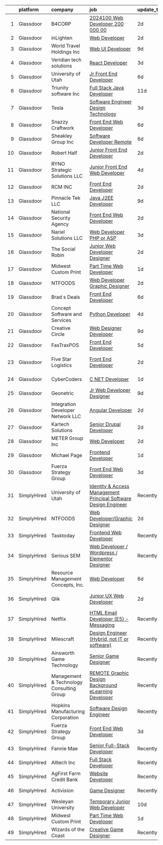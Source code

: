 

|    | platform    | company                                  | job                                                                                                                                                                                                                                                                                                                                                                                                                                                                                                                                                                                                                                                                                                                                                                                                                                                                                                                                                                                                                                                                                                                                                                                                                                                                                                                                                                                                                    | update_time   | location                    |
|---:|:------------|:-----------------------------------------|:-----------------------------------------------------------------------------------------------------------------------------------------------------------------------------------------------------------------------------------------------------------------------------------------------------------------------------------------------------------------------------------------------------------------------------------------------------------------------------------------------------------------------------------------------------------------------------------------------------------------------------------------------------------------------------------------------------------------------------------------------------------------------------------------------------------------------------------------------------------------------------------------------------------------------------------------------------------------------------------------------------------------------------------------------------------------------------------------------------------------------------------------------------------------------------------------------------------------------------------------------------------------------------------------------------------------------------------------------------------------------------------------------------------------------|:--------------|:----------------------------|
|  1 | Glassdoor   | B4CORP                                   | [2024100 Web Developer  200 000 00](https://www.glassdoor.com/partner/jobListing.htm?pos=103&ao=1110586&s=58&guid=0000018378aa7cf5af00061504c26c49&src=GD_JOB_AD&t=SR&vt=w&cs=1_0af88367&cb=1664176782937&jobListingId=1008158976876&cpc=451933188B21919D&jrtk=3-0-1gdsakv8sm6oh801-1gdsakv9d25b4000-55a6c101ba07cd84--6NYlbfkN0BBcNHvdcwdm3ewH9kjvka83ftEJjxlat_DdA1S80VRS6k0mxP7wnwmAsSRP66qfkxiEkMctYB9U9UX4HBKv-mDlIN3fHvrp1ds8sDNqZrel_Z6xoOAXzY5qSzIq3QC-l1TqjPPSJzY2tAaIY_MHntnkBMpSooWhy8ZPpG7MWCCnfjnRiRSE-Xf1cnxZZw09KHs2Jq4XAdtOwhiS8W6yAC85A06BSROzUfms-5MUET17IDW9Qx0idPGfc90DzaXznjhnbBIViYFLIrawOune4awHNkeD4zz7mcx_c1q9UKBhVX0TWZtlAAdLuZFTvaLpXK1t-dEO9RbDFhp3ef0n1FvLPubtYBnVBw2gnPyMbozD8ooV69n4EKijA33hjm2T2q6rKs2jFfFyymW0hV9Dp0t1biUKla0pIq39HPJCBxerDjfonRcn-kB9QDxt2L1nI7dGGsFFZXft3GafuogAda2LzWGNwWbu09IzeyabYzM7M4vIzu8GluoShtH8r8Dmwk%3D)                                                                                                                                                                                                                                                                                                                                                                                                                                                                                                                                                  | 2d            | Herndon, VA                 |
|  2 | Glassdoor   | inLighten                                | [Web Developer](https://www.glassdoor.com/partner/jobListing.htm?pos=122&ao=1136043&s=58&guid=0000018378aa7cf5af00061504c26c49&src=GD_JOB_AD&t=SR&vt=w&ea=1&cs=1_51eadc09&cb=1664176782939&jobListingId=1008158178670&jrtk=3-0-1gdsakv8sm6oh801-1gdsakv9d25b4000-d67042e41827a8b0-)                                                                                                                                                                                                                                                                                                                                                                                                                                                                                                                                                                                                                                                                                                                                                                                                                                                                                                                                                                                                                                                                                                                                    | 2d            | Clarence, NY                |
|  3 | Glassdoor   | World Travel Holdings Inc                | [Web UI Developer](https://www.glassdoor.com/partner/jobListing.htm?pos=124&ao=1136043&s=58&guid=0000018378aa7cf5af00061504c26c49&src=GD_JOB_AD&t=SR&vt=w&cs=1_2aa45460&cb=1664176782939&jobListingId=1008144246487&jrtk=3-0-1gdsakv8sm6oh801-1gdsakv9d25b4000-b92762f24c7df57c-)                                                                                                                                                                                                                                                                                                                                                                                                                                                                                                                                                                                                                                                                                                                                                                                                                                                                                                                                                                                                                                                                                                                                      | 9d            | Remote                      |
|  4 | Glassdoor   | Veridian tech solutions                  | [React Developer](https://www.glassdoor.com/partner/jobListing.htm?pos=116&ao=1136043&s=58&guid=0000018378aa7cf5af00061504c26c49&src=GD_JOB_AD&t=SR&vt=w&ea=1&cs=1_82539495&cb=1664176782939&jobListingId=1008156223381&jrtk=3-0-1gdsakv8sm6oh801-1gdsakv9d25b4000-534161a169673660-)                                                                                                                                                                                                                                                                                                                                                                                                                                                                                                                                                                                                                                                                                                                                                                                                                                                                                                                                                                                                                                                                                                                                  | 3d            | Remote                      |
|  5 | Glassdoor   | University of Utah                       | [Jr  Front End Developer](https://www.glassdoor.com/partner/jobListing.htm?pos=106&ao=1110586&s=58&guid=0000018378aa7cf5af00061504c26c49&src=GD_JOB_AD&t=SR&vt=w&cs=1_d43729b6&cb=1664176782937&jobListingId=1008148899412&cpc=6FC5BA77C9A4CD78&jrtk=3-0-1gdsakv8sm6oh801-1gdsakv9d25b4000-203d757690ef3570--6NYlbfkN0CeT8FX21qA8aHoekqZMuZU4Mih5bXiRa2bV6asheKhAl6mYKVHUB3RdJxaCuksIwR8-U3Q2LcHEcxiRj65QyZR_Afs3iURmeU3TP93qVXtnfMQVf9qrz6Srk0RCkWqt7jlVuMNAn8ksU6vScNEdTwyDSTPtTb_VQr51K56x_P_fMPWchsCrR9_VRMZhRQ6KqOIKFcgtMeRGNzxuAAwGhiZBrYygTMOODLnaw2a0L3hwBYWM4SrC1Z8lvoTdP9wBXIgK4OGapQleV8D0bQXvptIihcWTTc6WrKf3iGl6aRmmdvEg8qklO8rrBYrKE2L5J8ZQB1bLhnn-kS0ENVcE7F47nsM0dsyplxm9MwFviA9EtNeEaEwFCQqngNJs1VzYsL00zVjNhGPpEBXq_4hfC_-759_3ai_-osPlE9iM2V5R4ZSY-2AO-FjrOz_by8umI0xmktAQqDDQ-8Zu7D3LWP2)                                                                                                                                                                                                                                                                                                                                                                                                                                                                                                                                                                                                          | 6d            | Salt Lake City, UT          |
|  6 | Glassdoor   | Triunity software Inc                    | [Full Stack Java Developer](https://www.glassdoor.com/partner/jobListing.htm?pos=121&ao=1136043&s=58&guid=0000018378aa7cf5af00061504c26c49&src=GD_JOB_AD&t=SR&vt=w&ea=1&cs=1_48b9ab97&cb=1664176782939&jobListingId=1008140037917&jrtk=3-0-1gdsakv8sm6oh801-1gdsakv9d25b4000-65593a007faf6452-)                                                                                                                                                                                                                                                                                                                                                                                                                                                                                                                                                                                                                                                                                                                                                                                                                                                                                                                                                                                                                                                                                                                        | 11d           | Remote                      |
|  7 | Glassdoor   | Tesla                                    | [Software Engineer  Design Technology](https://www.glassdoor.com/partner/jobListing.htm?pos=107&ao=1110586&s=58&guid=0000018378aa7cf5af00061504c26c49&src=GD_JOB_AD&t=SR&vt=w&cs=1_de33c275&cb=1664176782938&jobListingId=1008157141173&cpc=3BA4CE39D5B5DEF5&jrtk=3-0-1gdsakv8sm6oh801-1gdsakv9d25b4000-e155a861888cf56d--6NYlbfkN0BkX03mv_qGbDFMol2YHqLRvzzvm2LmpzMO_FcYL_FtJlnJTzsjtFTdelRG5HbGrIeCZP9oCSI6Il8S_UWR16I70VbAfR6qpcwOwwWUDCRTtiIA-vM4XZBjS3lW7IfVYSbybu2aYRJ5RLsOcrKaYYrNOdHuqmtFzmhKMz9DA-6E-VtwJhDy8lWi6tKs_OYs7xCFnjbo3bMSu8SNzlC1FC3SDM6v3s9-c-ZGV0aE4ePBJ3bY3Bubv5-CtiOsf7wkx5A0qrqaBpVAaQOoJClU9R8SIiZ_hTIkcKL2WVx7JMx22VH5Zzw5dVvRKwxSv0EtM_nNhgMjxPlGMIrWPfEUQ_8WzDU-OIAgsx-5O_G2U0Q7C-I3I2DI3A6Ozxvldl7hy_aSMrTgqKLTmaYlOMrbj-Sr2pM9-EZO2wq8zy3oaXFmflgxMwSYhRmbb9ht62gDBp9-rXkzE7jpGVLfrxcJE8_FbIlLWoDQOePTg8Peebpf4-Z_WWMrzjGStRebqp174F8%3D)                                                                                                                                                                                                                                                                                                                                                                                                                                                                                                                                               | 3d            | Palo Alto, CA               |
|  8 | Glassdoor   | Snazzy Craftwork                         | [Front End Web Developer](https://www.glassdoor.com/partner/jobListing.htm?pos=123&ao=1136043&s=58&guid=0000018378aa7cf5af00061504c26c49&src=GD_JOB_AD&t=SR&vt=w&ea=1&cs=1_f422a688&cb=1664176782939&jobListingId=1008149124369&jrtk=3-0-1gdsakv8sm6oh801-1gdsakv9d25b4000-6e527a6a3ad51244-)                                                                                                                                                                                                                                                                                                                                                                                                                                                                                                                                                                                                                                                                                                                                                                                                                                                                                                                                                                                                                                                                                                                          | 6d            | Remote                      |
|  9 | Glassdoor   | Sheakley Group  Inc                      | [Software Developer   Remote](https://www.glassdoor.com/partner/jobListing.htm?pos=130&ao=1136043&s=58&guid=0000018378aa7cf5af00061504c26c49&src=GD_JOB_AD&t=SR&vt=w&ea=1&cs=1_154cbfa3&cb=1664176782940&jobListingId=1008148990182&jrtk=3-0-1gdsakv8sm6oh801-1gdsakv9d25b4000-818aa8e42420fb6f-)                                                                                                                                                                                                                                                                                                                                                                                                                                                                                                                                                                                                                                                                                                                                                                                                                                                                                                                                                                                                                                                                                                                      | 6d            | Remote                      |
| 10 | Glassdoor   | Robert Half                              | [Junior Front End Developer](https://www.glassdoor.com/partner/jobListing.htm?pos=109&ao=1110586&s=58&guid=0000018378aa7cf5af00061504c26c49&src=GD_JOB_AD&t=SR&vt=w&ea=1&cs=1_cc149263&cb=1664176782938&jobListingId=1008159310171&cpc=FB7E4A1762AE5BEC&jrtk=3-0-1gdsakv8sm6oh801-1gdsakv9d25b4000-ad7c0c2ea6a51657--6NYlbfkN0CpzDdaQkua3np5pkmj49lKioZwmwxQ-yx5plwbYmV_M7ZUsoYMwH68ZWZwpU8o109k8k9TkDq1w6sfTxQkE0Ft9mF14Uw0_9EoxHmQqCj3tCIE2KfBuGjcTtjqWw-JHOfMWZ887oAMblHPOaCDyAle0H0J8Szjo-QPHMkVFWsJnhEnUz9nnl6qSaOMx6zRWVj2XstKwqTv2Xc1ft1vU6t0JHgORVhB1v4FlgrpqkNkLp2_1n5lVrS9FAbn_xQyuYqNL7pYY-TYIK2nW9h3v5z8Mv5-jF05tYuO6W2t1cqu87e5n3ZNvx0PcLv4K_ZCnh_7hKw3aOs6z47w6HyyQeKn_QpvWxexjFPYwimkQIXXxdXPLCc0siIi-n7gcsrwS3xLnV5YrfBXOVFrnyqBqqo_kRSMbe3mI2_wNefHXDS0c_Dx2Cje1gV1pvBqW4X0iO1SyQpNLidM2pzgnoGgA1_GAwsWsnKY54Q8tdOc9fCSFHzenfePvhdR7VFajTQEHHytH3mlSxRFISk3TWpxlGyNv5m_W6kdCcOADEe9kMi0UJXNHzM2XIg8l4wpV6aTffw7vqiz00lPbWGDnvBL-1Tg)                                                                                                                                                                                                                                                                                                                                                                                                                                                                  | 2d            | Melville, NY                |
| 11 | Glassdoor   | RYNO Strategic Solutions LLC             | [Junior Front End Web Developer](https://www.glassdoor.com/partner/jobListing.htm?pos=113&ao=1136043&s=58&guid=0000018378aa7cf5af00061504c26c49&src=GD_JOB_AD&t=SR&vt=w&ea=1&cs=1_5541528a&cb=1664176782939&jobListingId=1008154621159&jrtk=3-0-1gdsakv8sm6oh801-1gdsakv9d25b4000-184affa887887896-)                                                                                                                                                                                                                                                                                                                                                                                                                                                                                                                                                                                                                                                                                                                                                                                                                                                                                                                                                                                                                                                                                                                   | 4d            | Remote                      |
| 12 | Glassdoor   | RCM  INC                                 | [Front End Developer](https://www.glassdoor.com/partner/jobListing.htm?pos=118&ao=1136043&s=58&guid=0000018378aa7cf5af00061504c26c49&src=GD_JOB_AD&t=SR&vt=w&ea=1&cs=1_b93c8c54&cb=1664176782939&jobListingId=1008158415397&jrtk=3-0-1gdsakv8sm6oh801-1gdsakv9d25b4000-8c36cae01025733c-)                                                                                                                                                                                                                                                                                                                                                                                                                                                                                                                                                                                                                                                                                                                                                                                                                                                                                                                                                                                                                                                                                                                              | 2d            | Alpharetta, GA              |
| 13 | Glassdoor   | Pinnacle Tek LLC                         | [Java J2EE Developer](https://www.glassdoor.com/partner/jobListing.htm?pos=125&ao=1136043&s=58&guid=0000018378aa7cf5af00061504c26c49&src=GD_JOB_AD&t=SR&vt=w&ea=1&cs=1_bf15a558&cb=1664176782939&jobListingId=1008145503962&jrtk=3-0-1gdsakv8sm6oh801-1gdsakv9d25b4000-334d6a2dd2c724d8-)                                                                                                                                                                                                                                                                                                                                                                                                                                                                                                                                                                                                                                                                                                                                                                                                                                                                                                                                                                                                                                                                                                                              | 9d            | Remote                      |
| 14 | Glassdoor   | National Security Agency                 | [Front End Web Developer](https://www.glassdoor.com/partner/jobListing.htm?pos=104&ao=1110586&s=58&guid=0000018378aa7cf5af00061504c26c49&src=GD_JOB_AD&t=SR&vt=w&cs=1_63b91a2c&cb=1664176782937&jobListingId=1008157797541&cpc=47CFDC01B3F81FAC&jrtk=3-0-1gdsakv8sm6oh801-1gdsakv9d25b4000-7ff8eec83c0b4a4b--6NYlbfkN0AC5S5KfpcrE62cRuYLg6qW_HWiPjKHP06qk-AGfbwYtGlr3wcSMURH9oqKq1q2FCfM1OjM3Kz6Mf8EkahFNJNgp1LK48jUPnMt-okSXP8vnz3V3oP6iYtj2IgXbF79uMEmzQyBa0Jx1u30_URFQLBGZGEmRhKBBfzZfC_xhkrKHymyXsvi7U3hPlQibO3cD2pUrXMG42ia1EbofwcZmivBpimYE6ZTL0t5LVC5g1dXzbHOuBIWo9ZER5u8S4qKG2MzOCFR_gWPFDZv9Xdo0LztugsqaNA_uXVEpTXgWh37pvsLSTNxCg8ms1BahIqeg1CFdSJmkrzGysQBYNC3wavOzSiywyApVRIoit54BvO9BTfyAKzEmvD6z813lkIVgVBlavBl6jadV-NKo-QrFyn_O96pIrGnFgdLjkNAvINbeRePyxtIG-BCr9wbV9he9TAlmMbUZHwvQL0UjTi2H8iiIJmacUDzHuPWYqch76IH11b48HIHOFL5)                                                                                                                                                                                                                                                                                                                                                                                                                                                                                                                                                                          | 2d            | Fort Meade, MD              |
| 15 | Glassdoor   | Nariel Solutions LLC                     | [Web Developer  PHP or ASP ](https://www.glassdoor.com/partner/jobListing.htm?pos=102&ao=1110586&s=58&guid=0000018378aa7cf5af00061504c26c49&src=GD_JOB_AD&t=SR&vt=w&ea=1&cs=1_804b53a3&cb=1664176782937&jobListingId=1008156487373&cpc=FB7E4A1762AE5BEC&jrtk=3-0-1gdsakv8sm6oh801-1gdsakv9d25b4000-85c6be23e0f0a5d1--6NYlbfkN0CP2J0LDtxZA8EtDuNqxg-gocVpIg1F0JqVoIbEwsjBgaAhjkxI-15GKZpbikTtLtYtHVrp3nhyeZJ7oIl7Q2yo2y4jAifyhGhTgi-qrYpPfiVcjAaHEgwuIevHNLQObv8bWhXCxot3GdXArMpA4RSFPaoMmq1eGQ-vBTaINS4O4THOqolDkKJYLXMxDltmbbMAr0rjtps4WCF6wf4ffWmK0dl7SWSLyoO9_ayJNUttgHfFwdZ6YRTVUBcYIO9EhdG-48Mb6MYX7y1CCTUcMXYiRc5qhCmthstM8qS1Q7hE3gjzbcAchrfcqiwQJQwfQnYARjjJbBorc7nxcvq_UMK8N5zCxNCoOgKF-I_YrKfFol9-CSK8U-gVRbKcMy_eMchgz7uddZNCqxwrissJKWDvTybAKnjUkL0rP8gItbPT7-dlrZKxTBIFL4IWRwK268t8kJZcxLiJ_ilfT_U0eT_vjJobSVIkEnPLtBSJKn_ufIlcEBWjelB7BYMfcP0v6Wkll3p58SGihQ%3D%3D)                                                                                                                                                                                                                                                                                                                                                                                                                                                                                                                                      | 3d            | Remote                      |
| 16 | Glassdoor   | The Social Robin                         | [Junior Web Developer Designer](https://www.glassdoor.com/partner/jobListing.htm?pos=105&ao=1110586&s=58&guid=0000018378aa7cf5af00061504c26c49&src=GD_JOB_AD&t=SR&vt=w&ea=1&cs=1_3d137dbe&cb=1664176782938&jobListingId=1008158385207&cpc=FA84DF7EA1EC2398&jrtk=3-0-1gdsakv8sm6oh801-1gdsakv9d25b4000-a4700ca198d49a1e--6NYlbfkN0BVEiCwtio_zq3mOGmhG3aHdQny94tlzy-k67z9IkphDraalBvzlH_uzJy8THcCVP2waJSd3yiwSETxdtK4p7WGdYe6iEdQIgLTJgRkgtmaAG-Ira_mL4q6O-3H-ODYq0f377Ah1rO660J0oLi7zvjCMqIM9s-nWo1gLlJP3or2dewY9edJ01451bpvce_yHEdMqf9PY3BHfBdXvkrAaVaEsOvonGF3jAyJhTEGm7KDmqx7N66plgYWKpT4OnMRHckYFI6SHP-lHYkkKIgnNtVe06gfjVHRzTP4bKIznqdUyP2m07-iWPFFWTsduP5R7zojHMTb5fs4CmS2Qgg9MODFXZ9PflcmM8Lw3XLQua_bw1adCHwvweVjNeR3-B21snhdqaRliIzfb6NqNrBOlzFp8hjQWABj23DQXvMvFy_3Atz7yvB9Rqh22R7-OR5ayo61P9UM1OVNyUVbEPlvObD4v_7LUVISg_3LqSQ2Oc9jAEs1CaOoYIBpUWlef01Pa3neF3eSjYVX8bHxJxHEHhxq)                                                                                                                                                                                                                                                                                                                                                                                                                                                                                                                               | 2d            | Dallas, TX                  |
| 17 | Glassdoor   | Midwest Custom Print                     | [Part Time Web Developer](https://www.glassdoor.com/partner/jobListing.htm?pos=114&ao=1136043&s=58&guid=0000018378aa7cf5af00061504c26c49&src=GD_JOB_AD&t=SR&vt=w&ea=1&cs=1_2626b48e&cb=1664176782939&jobListingId=1008159969883&jrtk=3-0-1gdsakv8sm6oh801-1gdsakv9d25b4000-6ef68676d47dae0a-)                                                                                                                                                                                                                                                                                                                                                                                                                                                                                                                                                                                                                                                                                                                                                                                                                                                                                                                                                                                                                                                                                                                          | 1d            | Remote                      |
| 18 | Glassdoor   | NTFOODS                                  | [Web Developer Graphic Designer](https://www.glassdoor.com/partner/jobListing.htm?pos=101&ao=1110586&s=58&guid=0000018378aa7cf5af00061504c26c49&src=GD_JOB_AD&t=SR&vt=w&ea=1&cs=1_ae2fb42d&cb=1664176782937&jobListingId=1008158473502&cpc=AC285F3A3ECA6BB0&jrtk=3-0-1gdsakv8sm6oh801-1gdsakv9d25b4000-fe38243d77069748--6NYlbfkN0AdfXZJl0GGXUSalzVGUWVSLKSqBOtgqDvQLIDRjNDC3sXSD2pGaliFmJwsem2D-NEY6zdgv8Vut9ykzrzubb2RSXGbFBr2vSgQTa8WgPxDwYq6Wpsix0WuVBWG_wAift98Al_YAJFUCfIX4perZgCFJ92WXvPYwrdPuM7VE_DVa2q313uR2JO5oCn_BB-Lv72OdW333DAWOz2cfoT0jhYKfnPe6HgqmRCE237v4vcPy78Z8oVqw1fwbQ792xVK3_Ji7sQ8cpFA7I5ynrM4F6CpyGcqlFJNeKC1Z4MQK7AszkIc3YQqWVC4_Lzso5vHT2NGlEaKwcRKMG5dbUBKWNzE4lV5alRc3J4LoJ0xLP5c8YAW0ASSBfodyScvcMBhUH_MtLgqJpKibsRiLJ7oVN_zQ3aSRddBqg9YzTSItnHyXYgROQQ8vVNsDOVI_IaTetCAiV6gHTVDDmw1GOeJbtziy7lof07WTf1N-4-A8pBxKfjMkXkJDXdOc0FlO4djemE%3D)                                                                                                                                                                                                                                                                                                                                                                                                                                                                                                                                                | 2d            | Remote                      |
| 19 | Glassdoor   | Brad s Deals                             | [Front End Developer](https://www.glassdoor.com/partner/jobListing.htm?pos=129&ao=1136043&s=58&guid=0000018378aa7cf5af00061504c26c49&src=GD_JOB_AD&t=SR&vt=w&ea=1&cs=1_9cfb0542&cb=1664176782939&jobListingId=1008149604011&jrtk=3-0-1gdsakv8sm6oh801-1gdsakv9d25b4000-ce9d0a1499e64c6a-)                                                                                                                                                                                                                                                                                                                                                                                                                                                                                                                                                                                                                                                                                                                                                                                                                                                                                                                                                                                                                                                                                                                              | 6d            | Remote                      |
| 20 | Glassdoor   | Concept Software and Services            | [Python Developer](https://www.glassdoor.com/partner/jobListing.htm?pos=115&ao=1136043&s=58&guid=0000018378aa7cf5af00061504c26c49&src=GD_JOB_AD&t=SR&vt=w&ea=1&cs=1_8a2e270a&cb=1664176782939&jobListingId=1008153525886&jrtk=3-0-1gdsakv8sm6oh801-1gdsakv9d25b4000-9d87145ce0af438b-)                                                                                                                                                                                                                                                                                                                                                                                                                                                                                                                                                                                                                                                                                                                                                                                                                                                                                                                                                                                                                                                                                                                                 | 4d            | Remote                      |
| 21 | Glassdoor   | Creative Circle                          | [Web Designer   Developer](https://www.glassdoor.com/partner/jobListing.htm?pos=108&ao=1110586&s=58&guid=0000018378aa7cf5af00061504c26c49&src=GD_JOB_AD&t=SR&vt=w&cs=1_466c6db8&cb=1664176782938&jobListingId=1008144518073&cpc=FA84DF7EA1EC2398&jrtk=3-0-1gdsakv8sm6oh801-1gdsakv9d25b4000-509f68923e5c071b--6NYlbfkN0BPwlZa85gbT4Q3XYQoU_uQn0Qmw9zd_9UNfmcwtqAVud1yvyq1Z4UAlx1bxhDUi3IylK4O56pvEW6nbq40hYO2z1Zqn6T_tUYXwOh7VB0bbJVVxeqDOCJla6Nk70emjPvRumMlH-6lYRvkogN5p-649NG-Yh8cwCHV7E95Ji0fYCh2g8MVET_eZA3XQlrFt6Iylx2ME4tveY2B_HU601GgW23eK1nCvaZhVfK5IbjgwJmt1uivfkudpMK6ZImYTi13D7GVPROBILV6UKbwoF5B-S1H9dAJfx2wsC1cDyKn_IaxU55HtZsQndCvTlWyF0raLSnZ3__l6kruo2yw9mjdPAAQJYQa7jQOVRIJybfIxR2Hsyr5COMrGdmbA4h0UGgk5QEUiNWylF3cCUBC_n-62YxbmW3jjFJ35pcFGiNMmuVGKt2D2Dj1wzdvZFIaY_hZwkg4fU8jIZiY0RJGEX-t3pNbR6KNK8MH8W14qugzp4HoYZA3wmq4Jc5HbVWmRi7BBGQNYrIFbdX0kHQQOcoK)                                                                                                                                                                                                                                                                                                                                                                                                                                                                                                                                         | 9d            | Irving, TX                  |
| 22 | Glassdoor   | FasTraxPOS                               | [Front End Developer](https://www.glassdoor.com/partner/jobListing.htm?pos=126&ao=1136043&s=58&guid=0000018378aa7cf5af00061504c26c49&src=GD_JOB_AD&t=SR&vt=w&ea=1&cs=1_e416d3e9&cb=1664176782939&jobListingId=1008150775821&jrtk=3-0-1gdsakv8sm6oh801-1gdsakv9d25b4000-ed204e1251957d5a-)                                                                                                                                                                                                                                                                                                                                                                                                                                                                                                                                                                                                                                                                                                                                                                                                                                                                                                                                                                                                                                                                                                                              | 5d            | Rock Hill, NY               |
| 23 | Glassdoor   | Five Star Logistics                      | [Front End Developer](https://www.glassdoor.com/partner/jobListing.htm?pos=120&ao=1136043&s=58&guid=0000018378aa7cf5af00061504c26c49&src=GD_JOB_AD&t=SR&vt=w&ea=1&cs=1_66d8059f&cb=1664176782939&jobListingId=1008158912886&jrtk=3-0-1gdsakv8sm6oh801-1gdsakv9d25b4000-7992bbfdf17aedc6-)                                                                                                                                                                                                                                                                                                                                                                                                                                                                                                                                                                                                                                                                                                                                                                                                                                                                                                                                                                                                                                                                                                                              | 2d            | Ridgefield Park, Bergen, NJ |
| 24 | Glassdoor   | CyberCoders                              | [C     NET Developer](https://www.glassdoor.com/partner/jobListing.htm?pos=110&ao=1110586&s=58&guid=0000018378aa7cf5af00061504c26c49&src=GD_JOB_AD&t=SR&vt=w&ea=1&cs=1_dde84702&cb=1664176782939&jobListingId=1008159796029&cpc=C4A69CCDBB3B9599&jrtk=3-0-1gdsakv8sm6oh801-1gdsakv9d25b4000-71449c33015203de--6NYlbfkN0CpFJQzrgRR8WqXWK1qKKEqALWJw739KlKqr2H-MSI4eoBlI4EFrmor2FYZMP3muM0HNsXNm02AZyF4JOzWhN5QqkP2iE2Q10KjsU1iFRqwyfXV_ntIgF91aA00lWPEsAstCbv6pWtzFtIEOdwNIqkLuUmuP-qFWES18LC2gr4B9VkT2TlXwRqxa-jvXfS4jAAtzWatVa68E0VJuC8qGeZk_8IIIX0MSU5j97yeSc5ij_6kLzBe0AzsQmusg9n65OqyOxNXhBYFF1c17Yjqa0NIIjaCHaCQC2znPVWblLePkJIwqLo478OOwSM06CaZeHXGdJixF1IjnezXr_cCbEchhGagylSx-IgX8NC3Kfc70QlpJkRFUXEjePMXRVSLqSO7c_1YtlgPGTNw2MoPH51f7XKpD4zVfMWy7l-VmL2qEp5jsgX2L21Z-yyN5EksGFVrkXXBsmAs31hNJ8vwgw5mV9vVJeMXBI_lYm2pTkLq8fFKjZFsKHNgCChWN_XPn4TECu1BzMulu9zskAfJZKnyfwrsnfyLZALxya_zZQUf-lsZCut1aTGIQJXdkdVqeU88TdlMt-vP1QsnFBAdihQu3H5kzEQ0MPHA-tdj-vdJEHfrDzkzTjf2wSXY-5oNVHl1sTm514a-sj4Wu1fcAtOBLW4d-bZKPdRQTYjYSAdpMlOAUpRnXu_tKCmXMiVU5Za0smmgCSE54-uyrvyXflgHn16ilVJ4BYkNv0FRkrvNZdqCAozD6T1gCbrsOvN0Q_HggbZySmaUGPUDc7oEZHuDhDl8AZYZ0I1pnIxmAh7GNMSqVTi8i21WeEyYQJjfpILMozKFNgOHzieQQNhqGu3F-m-MLVjoOCKf-u67BPqVEjcSHY9GTGSLZq005p97sZfQNsPokUiB6b3M21HlsT9NaWcrlUNUg8tzJ_qYFSq8Lws-wxsFJTYHfQ4butQCb3BiuYEfJPu8LihXztUnq55SvVVbFLnPDvjU9hnFUxKQnA%3D%3D)                                             | 1d            | Sacramento, CA              |
| 25 | Glassdoor   | Geonetric                                | [Jr  Web Developer   Designer](https://www.glassdoor.com/partner/jobListing.htm?pos=127&ao=1136043&s=58&guid=0000018378aa7cf5af00061504c26c49&src=GD_JOB_AD&t=SR&vt=w&ea=1&cs=1_ee38ef53&cb=1664176782939&jobListingId=1008145076799&jrtk=3-0-1gdsakv8sm6oh801-1gdsakv9d25b4000-baad3f8d762912bb-)                                                                                                                                                                                                                                                                                                                                                                                                                                                                                                                                                                                                                                                                                                                                                                                                                                                                                                                                                                                                                                                                                                                     | 9d            | Remote                      |
| 26 | Glassdoor   | Integration Developer Network LLC        | [Angular Developer](https://www.glassdoor.com/partner/jobListing.htm?pos=128&ao=1136043&s=58&guid=0000018378aa7cf5af00061504c26c49&src=GD_JOB_AD&t=SR&vt=w&ea=1&cs=1_89569f56&cb=1664176782939&jobListingId=1008158116671&jrtk=3-0-1gdsakv8sm6oh801-1gdsakv9d25b4000-1abfe9cbe48e8f5c-)                                                                                                                                                                                                                                                                                                                                                                                                                                                                                                                                                                                                                                                                                                                                                                                                                                                                                                                                                                                                                                                                                                                                | 2d            | Remote                      |
| 27 | Glassdoor   | Kartech Solutions                        | [Senior Drupal Developer](https://www.glassdoor.com/partner/jobListing.htm?pos=117&ao=1136043&s=58&guid=0000018378aa7cf5af00061504c26c49&src=GD_JOB_AD&t=SR&vt=w&ea=1&cs=1_37a3500a&cb=1664176782939&jobListingId=1008158598723&jrtk=3-0-1gdsakv8sm6oh801-1gdsakv9d25b4000-8eb51544f930ff44-)                                                                                                                                                                                                                                                                                                                                                                                                                                                                                                                                                                                                                                                                                                                                                                                                                                                                                                                                                                                                                                                                                                                          | 2d            | Remote                      |
| 28 | Glassdoor   | METER Group  Inc                         | [Web Developer](https://www.glassdoor.com/partner/jobListing.htm?pos=119&ao=1136043&s=58&guid=0000018378aa7cf5af00061504c26c49&src=GD_JOB_AD&t=SR&vt=w&ea=1&cs=1_37887e9a&cb=1664176782939&jobListingId=1008158787641&jrtk=3-0-1gdsakv8sm6oh801-1gdsakv9d25b4000-8c7878bb056364ec-)                                                                                                                                                                                                                                                                                                                                                                                                                                                                                                                                                                                                                                                                                                                                                                                                                                                                                                                                                                                                                                                                                                                                    | 2d            | Pullman, WA                 |
| 29 | Glassdoor   | Michael Page                             | [Frontend Developer](https://www.glassdoor.com/partner/jobListing.htm?pos=111&ao=1110586&s=58&guid=0000018378aa7cf5af00061504c26c49&src=GD_JOB_AD&t=SR&vt=w&cs=1_105b6952&cb=1664176782938&jobListingId=1008159704672&cpc=8795CF9063CD573D&jrtk=3-0-1gdsakv8sm6oh801-1gdsakv9d25b4000-8992ea5831e698da--6NYlbfkN0BR3ykMnr3Vw97HK5IC0i9Uo32NXohanwqRY-CI8z69bl4xOa6Yve6w6NlWd53uNOcQkAoVfS1qggY2a5uPoRoIWt2KJg-UBUaL90SvKYdQAwiuzxSMFp5p4RW1rI48CgVY4J9h4Fe1k2jBonl7XwYZ7DghcD7eNBv5gtSyVFZ7smpX7LIAhJaPo6tESpmweG5CeKdp3up_lytYE-weslI1wpYDZ2VN2lFazJ2FIXW3cfAfr7pOILAMMOmt_jUw6GY6YqiTH4ZyNDF-tsJCjzGCrHqJm00r02AlwuTIEbVVWGXGpjG6wV2TlraOeEsh8CnbB-3jItfEiw6oQzpGPd0TjeaiQRwoWJ6t9D348XoJcDtEhpbIxh_dzbKN5fW8bHL4Y31aq1n1Zz_PReaoKSmhYoNDXiDQoDt9GkcJRFrrdEWHQHexcisTzbAftMHk8N5alI8Vo1aSH0A8x90gWTKgS8fe8muclA6TUos-i2R3lVVTP9jjapY2gVgQmOsQSTZRwJJGctPDNCp2q3BrfqRZcve35lW3Jsev9a_fyJX99ZHfifCmbupqoV32yFvf3L4qZDVV8uSGa60POWkC_5fNYb9dHEUZTx04J3yvAj4VLES6iWpObjtgEopNANk99kCpLC4TE3o_xfdphYoN70pWCUwkGghZ-Reqc57iubrIUSmYGEYNIz9cd16VGUvZ1IzTpfYij3PN9PqzIOVfU2ONfk6uXp74vfEVFibD74MTeuldPIegFBi9vZOHVCG12VZCf3SIUpRFAsHB_msW28nO7VR4eheEn53cKhGm4MVfmFoZ6I1xPfK5wK4tm_VSoB4wVOzHNinRw19xoaI20gGDEhID66R2frzQjM_nLXHFSeNNCshnpo7X5TSC7p2gEtr7HQIeSF07ix9dHToYmRDL3nGVgSVUNfVtc2G-FnGLP8QDjqvY4yS8Ksij8XHDc1MJGjIocLOnGyAD2nRbLRtElQw56Ei18KjIowhlNW1pMHtc_RoNDxwWXCACA0bPaS1bVvhhmboMboW36DWM6m5VL9hKA2Ucyo0%3D) | 1d            | Dallas, TX                  |
| 30 | Glassdoor   | Fuerza Strategy Group                    | [Front End Web Developer](https://www.glassdoor.com/partner/jobListing.htm?pos=112&ao=1136043&s=58&guid=0000018378aa7cf5af00061504c26c49&src=GD_JOB_AD&t=SR&vt=w&ea=1&cs=1_a04ee043&cb=1664176782939&jobListingId=1008156122053&jrtk=3-0-1gdsakv8sm6oh801-1gdsakv9d25b4000-6a958374b61b92fa-)                                                                                                                                                                                                                                                                                                                                                                                                                                                                                                                                                                                                                                                                                                                                                                                                                                                                                                                                                                                                                                                                                                                          | 3d            | Remote                      |
| 31 | SimplyHired | University of Utah                       | [Identity & Access Management Principal Software Design Engineer](https://www.simplyhired.com/job/YxV051qFnbf315_3liIbSlYCB5FJe5nSg4Yam5WaUF9clNxpxgcU_g?q=design+developer)                                                                                                                                                                                                                                                                                                                                                                                                                                                                                                                                                                                                                                                                                                                                                                                                                                                                                                                                                                                                                                                                                                                                                                                                                                           | Recently      | Salt Lake City, UT          |
| 32 | SimplyHired | NTFOODS                                  | [Web Developer/Graphic Designer](https://www.simplyhired.com/job/AvllPRKp75uw2-tC0VvVSfNtRND3QtmyH7XVbl2kN5oWuwdZvfvriQ?q=design+developer)                                                                                                                                                                                                                                                                                                                                                                                                                                                                                                                                                                                                                                                                                                                                                                                                                                                                                                                                                                                                                                                                                                                                                                                                                                                                            | 2d            | Remote                      |
| 33 | SimplyHired | Tasktoday                                | [Frontend Web Developer](https://www.simplyhired.com/job/j80AtxDeaTXwrm11xK3Ow_VD-6tONwf-DqHVpoXtz5dTyRKd2Ag3YQ?q=design+developer)                                                                                                                                                                                                                                                                                                                                                                                                                                                                                                                                                                                                                                                                                                                                                                                                                                                                                                                                                                                                                                                                                                                                                                                                                                                                                    | Recently      | Newark, CA                  |
| 34 | SimplyHired | Serious SEM                              | [Web Developer / Wordpress / Elementor Designer](https://www.simplyhired.com/job/aCf_9_ugq9Xy9HyGkNLILKPG6qCWF7PUYz5r9eHDEN88XxCoYc1qPA?q=design+developer)                                                                                                                                                                                                                                                                                                                                                                                                                                                                                                                                                                                                                                                                                                                                                                                                                                                                                                                                                                                                                                                                                                                                                                                                                                                            | Recently      | Remote                      |
| 35 | SimplyHired | Resource Management Concepts, Inc.       | [Web Developer](https://www.simplyhired.com/job/ra4WpdhFUO6XPFxQHembF26Eztc2Jwkrwe3FX2d8mGTPDvVUnFJjMg?q=design+developer)                                                                                                                                                                                                                                                                                                                                                                                                                                                                                                                                                                                                                                                                                                                                                                                                                                                                                                                                                                                                                                                                                                                                                                                                                                                                                             | 6d            | Indian Head, MD             |
| 36 | SimplyHired | Qlik                                     | [Junior UX Web Developer](https://www.simplyhired.com/job/Rxy3P6aHf4m9TVWOED6uOhR86c3rua2-rZvp8hg1s8C686YXWj0xqw?q=design+developer)                                                                                                                                                                                                                                                                                                                                                                                                                                                                                                                                                                                                                                                                                                                                                                                                                                                                                                                                                                                                                                                                                                                                                                                                                                                                                   | 2d            | Raleigh, NC +3 locations    |
| 37 | SimplyHired | Netflix                                  | [HTML Email Developer (E5) - Messaging](https://www.simplyhired.com/job/1bXVxt5BiO0MD0IViaSIetDkT_fhFoZwnqAbC8nd3-MrVMl4GV84Zg?q=design+developer)                                                                                                                                                                                                                                                                                                                                                                                                                                                                                                                                                                                                                                                                                                                                                                                                                                                                                                                                                                                                                                                                                                                                                                                                                                                                     | Recently      | Remote                      |
| 38 | SimplyHired | Milescraft                               | [Design Engineer (Hybrid, not IT or software)](https://www.simplyhired.com/job/LNRWd3vmbZuuGaNHqdxPRFqBV1FwUXGvk-YFfeh_TGjdiZFaU6vizQ?q=design+developer)                                                                                                                                                                                                                                                                                                                                                                                                                                                                                                                                                                                                                                                                                                                                                                                                                                                                                                                                                                                                                                                                                                                                                                                                                                                              | Recently      | Elgin, IL                   |
| 39 | SimplyHired | Ainsworth Game Technology                | [Senior Game Designer](https://www.simplyhired.com/job/QQG9SPTrhQHhffSpozxVWrjKfhG6E42K_NSfkdspXZ_CeZ3MMxHI4Q?q=design+developer)                                                                                                                                                                                                                                                                                                                                                                                                                                                                                                                                                                                                                                                                                                                                                                                                                                                                                                                                                                                                                                                                                                                                                                                                                                                                                      | Recently      | Las Vegas, NV               |
| 40 | SimplyHired | Management & Technology Consulting Group | [REMOTE Graphic Design Background eLearning Developer](https://www.simplyhired.com/job/0PGAhhCcuCTcrqvkGWshQYfPcRcGcQTMvZ5wqhVfxKfeE2WmaLlMhQ?q=design+developer)                                                                                                                                                                                                                                                                                                                                                                                                                                                                                                                                                                                                                                                                                                                                                                                                                                                                                                                                                                                                                                                                                                                                                                                                                                                      | Recently      | Fremont, CA +24 locations   |
| 41 | SimplyHired | Hopkins Manufacturing Corporation        | [Software Design Engineer](https://www.simplyhired.com/job/qY8slYaw9wD2ocnPC4HaJoxOS535kfd1g9te5vVup0OD4IWDFxIROg?q=design+developer)                                                                                                                                                                                                                                                                                                                                                                                                                                                                                                                                                                                                                                                                                                                                                                                                                                                                                                                                                                                                                                                                                                                                                                                                                                                                                  | Recently      | Emporia, KS                 |
| 42 | SimplyHired | Fuerza Strategy Group                    | [Front End Web Developer](https://www.simplyhired.com/job/pwSz1IPJVPMownk0mtDrVUJ56tabegSar4L9tpTDowFjQ1UpjhMqRw?q=design+developer)                                                                                                                                                                                                                                                                                                                                                                                                                                                                                                                                                                                                                                                                                                                                                                                                                                                                                                                                                                                                                                                                                                                                                                                                                                                                                   | 3d            | Remote                      |
| 43 | SimplyHired | Fannie Mae                               | [Senior Full-Stack Developer](https://www.simplyhired.com/job/OYfB-wc4vq5ZB5ZOuQ62ci06S1zNgVe9nV9cMKodlPLmZWss-YfCag?q=design+developer)                                                                                                                                                                                                                                                                                                                                                                                                                                                                                                                                                                                                                                                                                                                                                                                                                                                                                                                                                                                                                                                                                                                                                                                                                                                                               | Recently      | Reston, VA                  |
| 44 | SimplyHired | Alltech Inc                              | [Full Stack Developer](https://www.simplyhired.com/job/7TySksrwPB9gaYk7kbJkhdiEy03paNPxgTUhJOYeSSQgeyc2viqsnQ?q=design+developer)                                                                                                                                                                                                                                                                                                                                                                                                                                                                                                                                                                                                                                                                                                                                                                                                                                                                                                                                                                                                                                                                                                                                                                                                                                                                                      | Recently      | Nicholasville, KY           |
| 45 | SimplyHired | AgFirst Farm Credit Bank                 | [Website Developer](https://www.simplyhired.com/job/XT3hCkL1thcJ7E0gmD4WIcLFoKHvcn9rU5czBBPEsode7ZOSZjlGCQ?q=design+developer)                                                                                                                                                                                                                                                                                                                                                                                                                                                                                                                                                                                                                                                                                                                                                                                                                                                                                                                                                                                                                                                                                                                                                                                                                                                                                         | Recently      | Columbia, SC                |
| 46 | SimplyHired | Activision                               | [Game Designer](https://www.simplyhired.com/job/6emHKtHM3vchuHbvOmNHwfQuqchSQQSXV0uPQzHye_iAcDBnUgpYcA?q=design+developer)                                                                                                                                                                                                                                                                                                                                                                                                                                                                                                                                                                                                                                                                                                                                                                                                                                                                                                                                                                                                                                                                                                                                                                                                                                                                                             | Recently      | Los Angeles, CA             |
| 47 | SimplyHired | Wesleyan University                      | [Temporary Junior Web Developer](https://www.simplyhired.com/job/CkLjM7L3d1ebpE2j5_n8D-HfUlUBd61I9xtEDvx9Jmiw391xmyF-Xg?q=design+developer)                                                                                                                                                                                                                                                                                                                                                                                                                                                                                                                                                                                                                                                                                                                                                                                                                                                                                                                                                                                                                                                                                                                                                                                                                                                                            | 10d           | Middletown, CT              |
| 48 | SimplyHired | Midwest Custom Print                     | [Part Time Web Developer](https://www.simplyhired.com/job/lFcai1RO_8p-Ddo2r2JWrZhJNsZ9wmK0dcYrBj7rrgRIc8PXShZvzg?q=design+developer)                                                                                                                                                                                                                                                                                                                                                                                                                                                                                                                                                                                                                                                                                                                                                                                                                                                                                                                                                                                                                                                                                                                                                                                                                                                                                   | 1d            | Remote                      |
| 49 | SimplyHired | Wizards of the Coast                     | [Creative Game Designer](https://www.simplyhired.com/job/3U5NPAcld9zZ3VOc-NItCD-NzNvgqaZqPjmcmGZRZsaeN5WygOP2eA?q=design+developer)                                                                                                                                                                                                                                                                                                                                                                                                                                                                                                                                                                                                                                                                                                                                                                                                                                                                                                                                                                                                                                                                                                                                                                                                                                                                                    | Recently      | Renton, WA                  |
